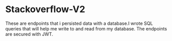 # Stackoverflow-V2

These are endpoints that i persisted data with a database.I wrote SQL queries that will help me write to and read from my database. The endpoints are secured with JWT.

